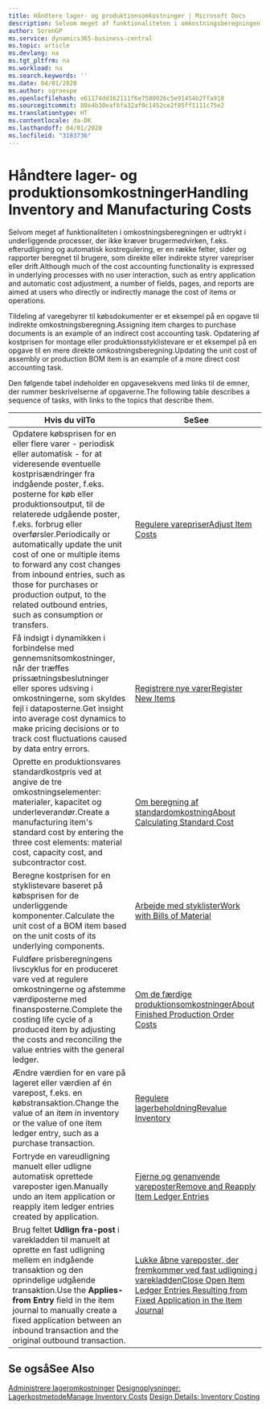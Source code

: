 ```yaml
---
title: Håndtere lager- og produktionsomkostninger | Microsoft Docs
description: Selvom meget af funktionaliteten i omkostningsberegningen er udtrykt i underliggende processer, der ikke kræver brugermedvirken, f.eks. efterudligning og automatisk kostregulering, er en række felter, sider og rapporter beregnet til brugere, som direkte eller indirekte styrer varepriser eller drift.
author: SorenGP
ms.service: dynamics365-business-central
ms.topic: article
ms.devlang: na
ms.tgt_pltfrm: na
ms.workload: na
ms.search.keywords: ''
ms.date: 04/01/2020
ms.author: sgroespe
ms.openlocfilehash: e61174dd162111f6e7580026c5e91454b2ffa918
ms.sourcegitcommit: 88e4b30eaf6fa32af0c1452ce2f85ff1111c75e2
ms.translationtype: HT
ms.contentlocale: da-DK
ms.lasthandoff: 04/01/2020
ms.locfileid: "3183736"
---
```

# <a name="handling-inventory-and-manufacturing-costs"></a><span data-ttu-id="ed39e-103">Håndtere lager- og produktionsomkostninger</span><span class="sxs-lookup"><span data-stu-id="ed39e-103">Handling Inventory and Manufacturing Costs</span></span>
<span data-ttu-id="ed39e-104">Selvom meget af funktionaliteten i omkostningsberegningen er udtrykt i underliggende processer, der ikke kræver brugermedvirken, f.eks. efterudligning og automatisk kostregulering, er en række felter, sider og rapporter beregnet til brugere, som direkte eller indirekte styrer varepriser eller drift.</span><span class="sxs-lookup"><span data-stu-id="ed39e-104">Although much of the cost accounting functionality is expressed in underlying processes with no user interaction, such as entry application and automatic cost adjustment, a number of fields, pages, and reports are aimed at users who directly or indirectly manage the cost of items or operations.</span></span>  

 <span data-ttu-id="ed39e-105">Tildeling af varegebyrer til købsdokumenter er et eksempel på en opgave til indirekte omkostningsberegning.</span><span class="sxs-lookup"><span data-stu-id="ed39e-105">Assigning item charges to purchase documents is an example of an indirect cost accounting task.</span></span> <span data-ttu-id="ed39e-106">Opdatering af kostprisen for montage eller produktionsstyklistevare er et eksempel på en opgave til en mere direkte omkostningsberegning.</span><span class="sxs-lookup"><span data-stu-id="ed39e-106">Updating the unit cost of assembly or production BOM item is an example of a more direct cost accounting task.</span></span>  

 <span data-ttu-id="ed39e-107">Den følgende tabel indeholder en opgavesekvens med links til de emner, der rummer beskrivelserne af opgaverne.</span><span class="sxs-lookup"><span data-stu-id="ed39e-107">The following table describes a sequence of tasks, with links to the topics that describe them.</span></span>   

|<span data-ttu-id="ed39e-108">**Hvis du vil**</span><span class="sxs-lookup"><span data-stu-id="ed39e-108">**To**</span></span>|<span data-ttu-id="ed39e-109">**Se**</span><span class="sxs-lookup"><span data-stu-id="ed39e-109">**See**</span></span>|  
|------------|-------------|  
|<span data-ttu-id="ed39e-110">Opdatere købsprisen for en eller flere varer - periodisk eller automatisk - for at videresende eventuelle kostprisændringer fra indgående poster, f.eks. posterne for køb eller produktionsoutput, til de relaterede udgående poster, f.eks. forbrug eller overførsler.</span><span class="sxs-lookup"><span data-stu-id="ed39e-110">Periodically or automatically update the unit cost of one or multiple items to forward any cost changes from inbound entries, such as those for purchases or production output, to the related outbound entries, such as consumption or transfers.</span></span>|[<span data-ttu-id="ed39e-111">Regulere varepriser</span><span class="sxs-lookup"><span data-stu-id="ed39e-111">Adjust Item Costs</span></span>](inventory-how-adjust-item-costs.md)|  
|<span data-ttu-id="ed39e-112">Få indsigt i dynamikken i forbindelse med gennemsnitsomkostninger, når der træffes prissætningsbeslutninger eller spores udsving i omkostningerne, som skyldes fejl i dataposterne.</span><span class="sxs-lookup"><span data-stu-id="ed39e-112">Get insight into average cost dynamics to make pricing decisions or to track cost fluctuations caused by data entry errors.</span></span>|[<span data-ttu-id="ed39e-113">Registrere nye varer</span><span class="sxs-lookup"><span data-stu-id="ed39e-113">Register New Items</span></span>](inventory-how-register-new-items.md)|  
|<span data-ttu-id="ed39e-114">Oprette en produktionsvares standardkostpris ved at angive de tre omkostningselementer: materialer, kapacitet og underleverandør.</span><span class="sxs-lookup"><span data-stu-id="ed39e-114">Create a manufacturing item's standard cost by entering the three cost elements: material cost, capacity cost, and subcontractor cost.</span></span>|[<span data-ttu-id="ed39e-115">Om beregning af standardomkostning</span><span class="sxs-lookup"><span data-stu-id="ed39e-115">About Calculating Standard Cost</span></span>](finance-about-calculating-standard-cost.md)|  
|<span data-ttu-id="ed39e-116">Beregne kostprisen for en styklistevare baseret på købsprisen for de underliggende komponenter.</span><span class="sxs-lookup"><span data-stu-id="ed39e-116">Calculate the unit cost of a BOM item based on the unit costs of its underlying components.</span></span>|[<span data-ttu-id="ed39e-117">Arbejde med styklister</span><span class="sxs-lookup"><span data-stu-id="ed39e-117">Work with Bills of Material</span></span>](inventory-how-work-BOMs.md)|  
|<span data-ttu-id="ed39e-118">Fuldføre prisberegningens livscyklus for en produceret vare ved at regulere omkostningerne og afstemme værdiposterne med finansposterne.</span><span class="sxs-lookup"><span data-stu-id="ed39e-118">Complete the costing life cycle of a produced item by adjusting the costs and reconciling the value entries with the general ledger.</span></span>|[<span data-ttu-id="ed39e-119">Om de færdige produktionsomkostninger</span><span class="sxs-lookup"><span data-stu-id="ed39e-119">About Finished Production Order Costs</span></span>](finance-about-finished-production-order-costs.md)|  
|<span data-ttu-id="ed39e-120">Ændre værdien for en vare på lageret eller værdien af én varepost, f.eks. en købstransaktion.</span><span class="sxs-lookup"><span data-stu-id="ed39e-120">Change the value of an item in inventory or the value of one item ledger entry, such as a purchase transaction.</span></span>|[<span data-ttu-id="ed39e-121">Regulere lagerbeholdning</span><span class="sxs-lookup"><span data-stu-id="ed39e-121">Revalue Inventory</span></span>](inventory-how-revalue-inventory.md)|
|<span data-ttu-id="ed39e-122">Fortryde en vareudligning manuelt eller udligne automatisk oprettede vareposter igen.</span><span class="sxs-lookup"><span data-stu-id="ed39e-122">Manually undo an item application or reapply item ledger entries created by application.</span></span>|[<span data-ttu-id="ed39e-123">Fjerne og genanvende vareposter</span><span class="sxs-lookup"><span data-stu-id="ed39e-123">Remove and Reapply Item Ledger Entries</span></span>](finance-how-to-remove-and-reapply-item-entries.md)|  
|<span data-ttu-id="ed39e-124">Brug feltet **Udlign fra-post** i varekladden til manuelt at oprette en fast udligning mellem en indgående transaktion og den oprindelige udgående transaktion.</span><span class="sxs-lookup"><span data-stu-id="ed39e-124">Use the **Applies-from Entry** field in the item journal to manually create a fixed application between an inbound transaction and the original outbound transaction.</span></span>|[<span data-ttu-id="ed39e-125">Lukke åbne vareposter, der fremkommer ved fast udligning i varekladden</span><span class="sxs-lookup"><span data-stu-id="ed39e-125">Close Open Item Ledger Entries Resulting from Fixed Application in the Item Journal</span></span>](finance-how-to-close-open-item-ledger-entries-resulting-from-fixed-application-in-the-item-journal.md)|  

## <a name="see-also"></a><span data-ttu-id="ed39e-126">Se også</span><span class="sxs-lookup"><span data-stu-id="ed39e-126">See Also</span></span>  
<span data-ttu-id="ed39e-127">[Administrere lageromkostninger](finance-manage-inventory-costs.md)
[Designoplysninger: Lagerkostmetode](design-details-inventory-costing.md)</span><span class="sxs-lookup"><span data-stu-id="ed39e-127">[Manage Inventory Costs](finance-manage-inventory-costs.md)
[Design Details: Inventory Costing](design-details-inventory-costing.md)</span></span>
